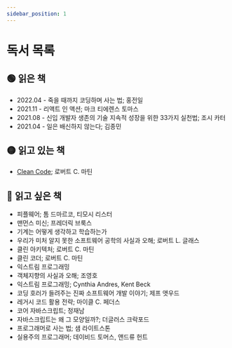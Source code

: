 ```yaml
---
sidebar_position: 1
---
```


# 독서 목록

## 🟢 읽은 책


- 2022.04 - 죽을 때까지 코딩하며 사는 법; 홍전일
- 2021.11 - 리액트 인 액션; 마크 티에렌스 토마스
- 2021.08 - 신입 개발자 생존의 기술 지속적 성장을 위한 33가지 실천법; 조시 카터
- 2021.04 - 일은 배신하지 않는다; 김종민
  
## 🟡 읽고 있는 책

- [Clean Code](./cleanCode.md); 로버트 C. 마틴

## 🔴 읽고 싶은 책

- 피플웨어; 톰 드마르코, 티모시 리스터
- 맨먼스 미신; 프레더릭 브룩스
- 기계는 어떻게 생각하고 학습하는가
- 우리가 미처 알지 못한 소프트웨어 공학의 사실과 오해; 로버트 L. 글래스
- 클린 아키텍처; 로버트 C. 마틴
- 클린 코더; 로버트 C. 마틴
- 익스트림 프로그래밍 
- 객체지향의 사실과 오해; 조영호
- 익스트림 프로그래밍; Cynthia Andres, Kent Beck
- 코딩 호러가 들려주는 진짜 소프트웨어 개발 이야기; 제프 앳우드
- 레거시 코드 활용 전략; 마이클 C. 페더스
- 코어 자바스크립트; 정재남
- 자바스크립트는 왜 그 모양일까?; 더글러스 크락포드
- 프로그래머로 사는 법; 샘 라이트스톤
- 실용주의 프로그래머; 데이비드 토머스, 앤드류 헌트
